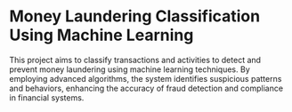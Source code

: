 # Money Laundering Classification Using Machine Learning
This project aims to classify transactions and activities to detect and prevent money laundering using machine learning techniques. By employing advanced algorithms, the system identifies suspicious patterns and behaviors, enhancing the accuracy of fraud detection and compliance in financial systems.
